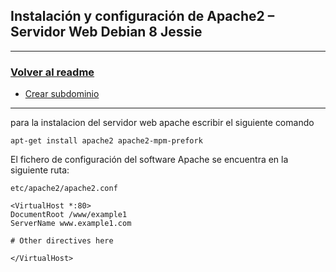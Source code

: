 ## Instalación y configuración de Apache2 – Servidor Web Debian 8 Jessie
---
### [Volver al readme](../../README.md) 
* [Crear subdominio](creacionSubdominio.md) 
---
para la instalacion del servidor web apache escribir el siguiente comando
~~~
apt-get install apache2 apache2-mpm-prefork
~~~
El fichero de configuración del software Apache se encuentra en la siguiente ruta:
~~~
etc/apache2/apache2.conf
~~~
 
~~~
<VirtualHost *:80>
DocumentRoot /www/example1
ServerName www.example1.com

# Other directives here

</VirtualHost>
~~~

